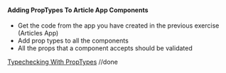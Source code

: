 #### Adding PropTypes To Article App Components

- Get the code from the app you have created in the previous exercise (Articles App)
- Add prop types to all the components
- All the props that a component accepts should be validated

[Typechecking With PropTypes](https://reactjs.org/docs/typechecking-with-proptypes.html)
//done
